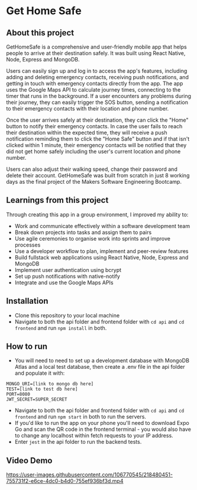 # Get Home Safe

## About this project

GetHomeSafe is a comprehensive and user-friendly mobile app that helps people to arrive at their destination safely. It was built using React Native, Node, Express and MongoDB.

Users can easily sign up and log in to access the app's features, including adding and deleting emergency contacts, receiving push notifications, and getting in touch with emergency contacts directly from the app. The app uses the Google Maps API to calculate journey times, connecting to the timer that runs in the background. If a user encounters any problems during their journey, they can easily trigger the SOS button, sending a notification to their emergency contacts with their location and phone number.

Once the user arrives safely at their destination, they can click the "Home" button to notify their emergency contacts. In case the user fails to reach their destination within the expected time, they will receive a push notification reminding them to click the "Home Safe" button and if that isn't clicked within 1 minute, their emergency contacts will be notified that they did not get home safely including the user's current location and phone number.

Users can also adjust their walking speed, change their password and delete their account. GetHomeSafe was built from scratch in just 8 working days as the final project of the Makers Software Engineering Bootcamp.

## Learnings from this project
Through creating this app in a group environment, I improved my ability to:
- Work and communicate effectively within a software development team
- Break down projects into tasks and assign them to pairs
- Use agile ceremonies to organise work into sprints and improve processes
- Use a developer workflow to plan, implement and peer-review features
- Build fullstack web applications using React Native, Node, Express and MongoDB
- Implement user authentication using bcrypt
- Set up push notifications with native-notify
- Integrate and use the Google Maps APIs

## Installation
- Clone this repository to your local machine
- Navigate to both the api folder and frontend folder with ``cd api`` and ``cd frontend`` and run ``npm install`` in both.

## How to run
- You will need to need to set up a development database with MongoDB Atlas and a local test database, then create a .env file in the api folder and populate it with:
```
MONGO_URI=[link to mongo db here]
TEST=[link to test db here]
PORT=8080
JWT_SECRET=SUPER_SECRET
```
- Navigate to both the api folder and frontend folder with ``cd api`` and ``cd frontend`` and run ``npm start`` in both to run the servers.
- If you'd like to run the app on your phone you'll need to download Expo Go and scan the QR code in the frontend terminal - you would also have to change any localhost within fetch requests to your IP address.
- Enter ``jest`` in the api folder to run the backend tests.

## Video Demo

https://user-images.githubusercontent.com/106770545/218480451-755731f2-e6ce-4dc0-b4d0-755ef936bf3d.mp4


